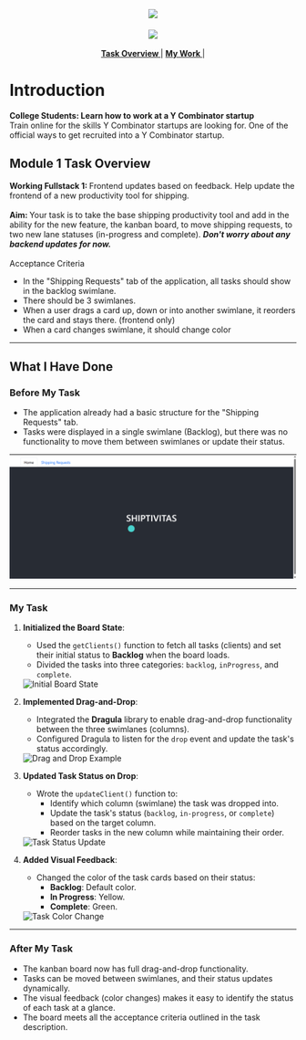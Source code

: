 <p align="center">
<a href="https://www.insidesherpa.com/virtual-internships/prototype/oRMogWRHeewqHzA7u/College%20Students%3A%20Learn%20how%20to%20work%20at%20a%20YC%20startup">
<img src="https://s3-ap-southeast-2.amazonaws.com/insidesherpa-assets/yc/yc-blade.png"></a>
<br><br>
  <a href="https://www.insidesherpa.com/virtual-internships/prototype/oRMogWRHeewqHzA7u/College%20Students%3A%20Learn%20how%20to%20work%20at%20a%20YC%20startup">
  <img src="https://s3-ap-southeast-2.amazonaws.com/insidesherpa-assets/yc/workatastartup_logo_orange-c2a27f6374f9395166ee9906e2e0873af835b3c6132ae6aa0543582298567041.svg"></a>
</p>

<p align='center'> 
  <b><a href="#task"> Task Overview </a> </b>
  | 
  <b><a href="#work"> My Work </a></b>
  |           
</p>

# Introduction

<p> 
<b> College Students: 
  Learn how to work at a Y Combinator startup </b>
<br>Train online for the skills Y Combinator startups are looking for. One of the official ways to get recruited into a Y Combinator startup.
</p>

<h2 id="task">Module 1 Task Overview</h2>

<b> Working Fullstack 1: </b> Frontend updates based on feedback.
Help update the frontend of a new productivity tool for shipping.
<br><br>
<b> Aim: </b> Your task is to take the base shipping productivity tool and add in the ability for the new feature, the kanban board, to move shipping requests, to two new lane statuses (in-progress and complete). <b><i> Don't worry about any backend updates for now.</i></b>
<br><br>
Acceptance Criteria

<ul>
<li> In the "Shipping Requests" tab of the application, all tasks should show in the backlog swimlane.</li>
<li> There should be 3 swimlanes.</li>
<li> When a user drags a card up, down or into another swimlane, it reorders the card and stays there. (frontend only)</li>
<li> When a card changes swimlane, it should change color </li>
</ul>

---

<h2 id="work">What I Have Done</h2>

### Before My Task

- The application already had a basic structure for the "Shipping Requests" tab.
- Tasks were displayed in a single swimlane (Backlog), but there was no functionality to move them between swimlanes or update their status.

<img src="public\home.png" alt="Initial Board State" />

---

### My Task

1. **Initialized the Board State**:

   - Used the `getClients()` function to fetch all tasks (clients) and set their initial status to **Backlog** when the board loads.
   - Divided the tasks into three categories: `backlog`, `inProgress`, and `complete`.

   <img src="images/board-initial-state.png" alt="Initial Board State" />

2. **Implemented Drag-and-Drop**:

   - Integrated the **Dragula** library to enable drag-and-drop functionality between the three swimlanes (columns).
   - Configured Dragula to listen for the `drop` event and update the task's status accordingly.

   <img src="images/drag-and-drop.png" alt="Drag and Drop Example" />

3. **Updated Task Status on Drop**:

   - Wrote the `updateClient()` function to:
     - Identify which column (swimlane) the task was dropped into.
     - Update the task's status (`backlog`, `in-progress`, or `complete`) based on the target column.
     - Reorder tasks in the new column while maintaining their order.

   <img src="images/task-status-update.png" alt="Task Status Update" />

4. **Added Visual Feedback**:

   - Changed the color of the task cards based on their status:
     - **Backlog**: Default color.
     - **In Progress**: Yellow.
     - **Complete**: Green.

   <img src="images/task-color-change.png" alt="Task Color Change" />

---

### After My Task

- The kanban board now has full drag-and-drop functionality.
- Tasks can be moved between swimlanes, and their status updates dynamically.
- The visual feedback (color changes) makes it easy to identify the status of each task at a glance.
- The board meets all the acceptance criteria outlined in the task description.

